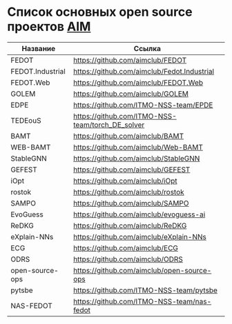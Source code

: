 # Список основных open source проектов [AIM](https://aim.club/)

| Название         | Ссылка |
|------------------| -------|
| FEDOT            | <https://github.com/aimclub/FEDOT> |
| FEDOT.Industrial | <https://github.com/aimclub/Fedot.Industrial> |
| FEDOT.Web        | <https://github.com/aimclub/FEDOT.Web> |
| GOLEM            | <https://github.com/aimclub/GOLEM> |
| EDPE             | <https://github.com/ITMO-NSS-team/EPDE> |
| TEDEouS          | <https://github.com/ITMO-NSS-team/torch_DE_solver> |
| BAMT             | <https://github.com/aimclub/BAMT> |
| WEB-BAMT         | <https://github.com/aimclub/Web-BAMT> |
| StableGNN        | <https://github.com/aimclub/StableGNN> |
| GEFEST           | <https://github.com/aimclub/GEFEST> |
| iOpt             | <https://github.com/aimclub/iOpt> |
| rostok           | <https://github.com/aimclub/rostok> |
| SAMPO            | <https://github.com/aimclub/SAMPO> |
| EvoGuess         | <https://github.com/aimclub/evoguess-ai> |
| ReDKG            | <https://github.com/aimclub/ReDKG> |
| eXplain-NNs      | <https://github.com/aimclub/eXplain-NNs> |
| ECG              | <https://github.com/aimclub/ECG> |
| ODRS             | <https://github.com/aimclub/ODRS> |
| open-source-ops  | <https://github.com/aimclub/open-source-ops> |
| pytsbe           | <https://github.com/ITMO-NSS-team/pytsbe> |
| NAS-FEDOT        | <https://github.com/ITMO-NSS-team/nas-fedot> |
